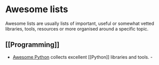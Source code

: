 # Awesome lists

Awesome lists are usually lists of important, useful or somewhat vetted libraries, tools, resources or more organised around a specific topic.

## [[Programming]]
   - [Awesome Python](https://github.com/vinta/awesome-python) collects excellent [[Python]] libraries and tools.
    - 